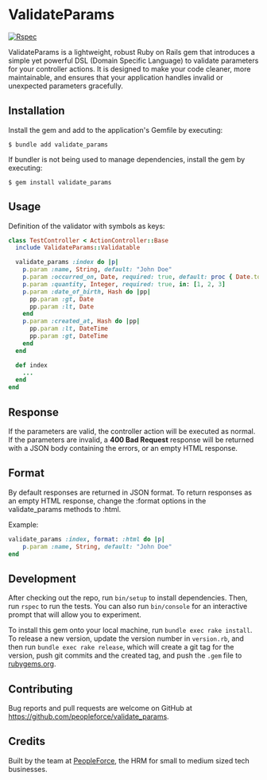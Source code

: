 # ValidateParams

[![Rspec](https://github.com/peopleforce/validate_params/actions/workflows/rspec.yml/badge.svg)](https://github.com/peopleforce/validate_params/actions/workflows/rspec.yml)

ValidateParams is a lightweight, robust Ruby on Rails gem that introduces a simple yet powerful DSL (Domain Specific Language) to validate parameters for your controller actions. It is designed to make your code cleaner, more maintainable, and ensures that your application handles invalid or unexpected parameters gracefully.

## Installation

Install the gem and add to the application's Gemfile by executing:

    $ bundle add validate_params

If bundler is not being used to manage dependencies, install the gem by executing:

    $ gem install validate_params

## Usage

Definition of the validator with symbols as keys:

```ruby
class TestController < ActionController::Base
  include ValidateParams::Validatable

  validate_params :index do |p|
    p.param :name, String, default: "John Doe"
    p.param :occurred_on, Date, required: true, default: proc { Date.today }
    p.param :quantity, Integer, required: true, in: [1, 2, 3]
    p.param :date_of_birth, Hash do |pp|
      pp.param :gt, Date
      pp.param :lt, Date
    end
    p.param :created_at, Hash do |pp|
      pp.param :lt, DateTime
      pp.param :gt, DateTime
    end
  end

  def index
    ...
  end
end
```

## Response

If the parameters are valid, the controller action will be executed as normal. If the parameters are invalid, a **400 Bad Request** response will be returned with a JSON body containing the errors, or an empty HTML response.

## Format

By default responses are returned in JSON format. To return responses as an empty HTML response, change the :format options in the validate_params methods to :html.

Example: 

```ruby
validate_params :index, format: :html do |p|
    p.param :name, String, default: "John Doe"
end
```

## Development

After checking out the repo, run `bin/setup` to install dependencies. Then, run `rspec` to run the tests. You can also run `bin/console` for an interactive prompt that will allow you to experiment.

To install this gem onto your local machine, run `bundle exec rake install`. To release a new version, update the version number in `version.rb`, and then run `bundle exec rake release`, which will create a git tag for the version, push git commits and the created tag, and push the `.gem` file to [rubygems.org](https://rubygems.org).

## Contributing

Bug reports and pull requests are welcome on GitHub at https://github.com/peopleforce/validate_params.

## Credits

Built by the team at [PeopleForce](https://peopleforce.io), the HRM for small to medium sized tech businesses.
